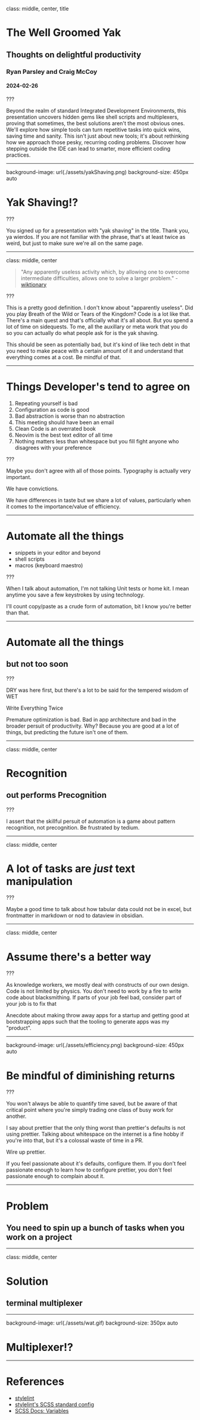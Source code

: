 class: middle, center, title

# The Well Groomed Yak
## Thoughts on delightful productivity
### Ryan Parsley and Craig McCoy
#### 2024-02-26

???

Beyond the realm of standard Integrated Development Environments, this presentation uncovers hidden gems like shell scripts and multiplexers, proving that sometimes, the best solutions aren't the most obvious ones. We'll explore how simple tools can turn repetitive tasks into quick wins, saving time and sanity. This isn't just about new tools; it's about rethinking how we approach those pesky, recurring coding problems. Discover how stepping outside the IDE can lead to smarter, more efficient coding practices.

---

background-image: url(./assets/yakShaving.png)
background-size: 450px auto

# Yak Shaving!? 

???

You signed up for a presentation with "yak shaving" in the title. Thank you, ya wierdos. If you are not familiar with the phrase, that's at least twice as weird, but just to make sure we're all on the same page.

---

class: middle, center

> "Any apparently useless activity which, by allowing one to overcome intermediate difficulties, allows one to solve a larger problem."
> -[wiktionary](https://en.wiktionary.org/wiki/yak_shaving)

???

This is a pretty good definition. I don't know about "apparently useless". Did you play Breath of the Wild or Tears of the Kingdom? Code is a lot like that. There's a main quest and that's officially what it's all about. But you spend a lot of time on sidequests. To me, all the auxillary or meta work that you do so you can actually do what people ask for is the yak shaving.

This should be seen as potentially bad, but it's kind of like tech debt in that you need to make peace with a certain amount of it and understand that everything comes at a cost. Be mindful of that.

---

# Things Developer's tend to agree on

1. Repeating yourself is bad
2. Configuration as code is good
3. Bad abstraction is worse than no abstraction
4. This meeting should have been an email
5. Clean Code is an overrated book
6. Neovim is the best text editor of all time
7. Nothing matters less than whitespace but you fill fight anyone who disagrees with your preference

???

Maybe you don't agree with all of those points. Typography is actually very important. 

We have convictions.

We have differences in taste but we share a lot of values, particularly when it comes to the importance/value of efficiency.

---

# Automate all the things

- snippets in your editor and beyond
- shell scripts
- macros (keyboard maestro)

???

When I talk about automation, I'm not talking Unit tests or home kit. I mean anytime you save a few keystrokes by using technology. 

I'll count copy/paste as a crude form of automation, bit I know you're better than that.

---

# Automate all the things
## but not too soon

???

DRY was here first, but there's a lot to be said for the tempered wisdom of WET

Write
Everything
Twice

Premature optimization is bad. Bad in app architecture and bad in the broader persuit of productivity. Why? Because you are good at a lot of things, but predicting the future isn't one of them.

---

class: middle, center

# Recognition
## out performs Precognition

???

I assert that the skillful persuit of automation is a game about pattern recognition, not precognition. Be frustrated by tedium.

---

class: middle, center
# A lot of tasks are _just_ text manipulation

???

Maybe a good time to talk about how tabular data could not be in excel, but frontmatter in markdown or nod to dataview in obsidian.

---

class: middle, center

# Assume there's a better way

???

As knowledge workers, we mostly deal with constructs of our own design. Code is not limited by physics. You don't need to work by a fire to write code about blacksmithing. If parts of your job feel bad, consider part of your job is to fix that

Anecdote about making throw away apps for a startup and getting good at bootstrapping apps such that the tooling to generate apps was my "product".

---

background-image: url(./assets/efficiency.png)
background-size: 450px auto

# Be mindful of diminishing returns

???

You won't always be able to quantify time saved, but be aware of that critical point where you're simply trading one class of busy work for another.

I say about prettier that the only thing worst than prettier's defaults is not using prettier. Talking about whitespace on the internet is a fine hobby if you're into that, but it's a colossal waste of time in a PR. 

Wire up prettier. 

If you feel passionate about it's defaults, configure them. If you don't feel passionate enough to learn how to configure prettier, you don't feel passionate enough to complain about it.

---

# Problem
## You need to spin up a bunch of tasks when you work on a project 

---

class: middle, center

# Solution
## terminal multiplexer

---

background-image: url(./assets/wat.gif)
background-size: 350px auto

# Multiplexer!?

---

# References

- [stylelint](https://stylelint.io/)
- [stylelint's SCSS standard config](https://github.com/stylelint-scss/stylelint-config-standard-scss)
- [SCSS Docs: Variables](https://sass-lang.com/documentation/variables)
